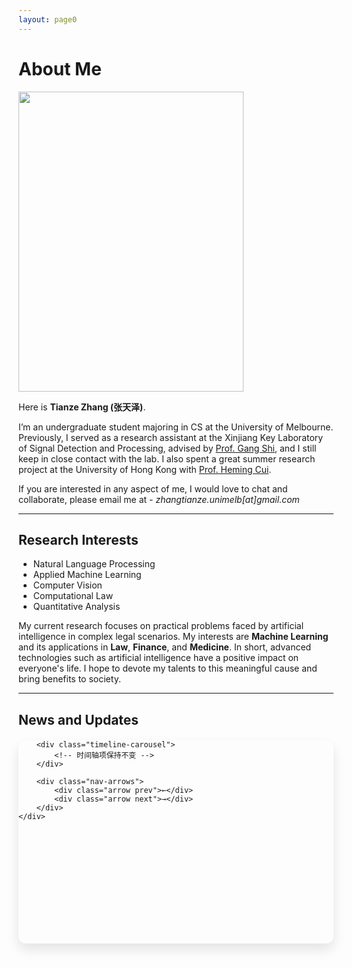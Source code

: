 ```yaml
---
layout: page0
---
```


# About Me

<img src="https://zhangtianze.com/MeJhiPli.png" class="floatpic" width="360" height="480">

Here is **Tianze Zhang (张天泽)**.

I’m an undergraduate student majoring in CS at the University of Melbourne. Previously, I served as a research assistant at the Xinjiang Key Laboratory of Signal Detection and Processing, advised by [Prof. Gang Shi](https://it.xju.edu.cn/info/1144/2113.htm), and I still keep in close contact with the lab. I also spent a great summer research project at the University of Hong Kong with [Prof. Heming Cui](https://www.cs.hku.hk/people/academic-staff/heming).

If you are interested in any aspect of me, I would love to chat and collaborate, please email me at - *zhangtianze.unimelb[at]gmail.com*

---

<!--## Academic Background

 - **July 2025 - Future:** The University of Melbourne (BSc, CS)
 - **Jan 2023 - June 2025:** Xinjiang Key Laboratory of Signal Detection and Processing(Research assistant)
 - **Sep 2022 - June 2024:** Xinjiang University (BSc, CS)(Transfer to UniMelb)
 - **July 2023 - Aug 2023:** The University of Hongkong(Summer research)

---
-->

<!--## Academic Milestones-->

<!-- Mar 2024：Very honored to receive the **Offer of Bachelor of Science** from **The University of Melbourne**. -->
<!-- July 2023：Very excited to join a **Summer reasearch** project at **The University of Hong Kong**.-->
<!-- Jan 2023：Very honored to join the **Xinjiang Key Laboratory of Signal Detection and Processing**.-->

<!--## Recommendation

- Recommendation Letter from [Prof. Gang Shi](https://it.xju.edu.cn/info/1144/2113.htm) , Xinjiang University
- Recommendation Letter from [Prof. Heming Cui](https://www.cs.hku.hk/people/academic-staff/heming) , The University of Hongkong.

---
-->

## Research Interests

 - Natural Language Processing
 - Applied Machine Learning
 - Computer Vision
 - Computational Law
 - Quantitative Analysis

My current research focuses on practical problems faced by artificial intelligence in complex legal scenarios. My interests are **Machine Learning** and its applications in **Law**, **Finance**, and **Medicine**. In short, advanced technologies such as artificial intelligence have a positive impact on everyone's life. I hope to devote my talents to this meaningful cause and bring benefits to society.

---

## News and Updates

<style>
    .academic-carousel {
        --ac-primary: #2c3e50;
        --ac-secondary: #3498db;
        --ac-text-light: #ecf0f1;
        --ac-bg: #fff;
        font-family: inherit;
        max-width: 750px;
        margin: 20px auto;
    }

    .academic-carousel * {
        margin: 0;
        padding: 0;
        box-sizing: border-box;
    }

    .academic-carousel .carousel-container {
        position: relative;
        height: 325px;
        border-radius: 12px;
        overflow: hidden;
        box-shadow: 0 10px 20px rgba(0,0,0,0.1);
    }

    .academic-carousel .content-carousel {
        display: flex;
        position: absolute;
        width: 73%;
        height: 100%;
        left: 0;
        transition: transform 0.6s cubic-bezier(0.4, 0, 0.2, 1);
    }

    .academic-carousel .content-item {
        flex: 0 0 100%;
        min-width: 100%;
        padding: 40px;
        background: var(--ac-bg);
        display: flex;
        flex-direction: column;
        justify-content: center;
        opacity: 0;
        transform: scale(0.9);
        transition: all 0.6s ease;
    }

    .academic-carousel .content-item.active {
        opacity: 1;
        transform: scale(1);
    }

    .academic-carousel .content-item h2 {
        color: var(--ac-primary);
        margin-bottom: 15px;
        font-size: 1.8em;
    }

    .academic-carousel .content-item p {
        color: #666;
        line-height: 1.6;
    }

    .academic-carousel .timeline-carousel {
        position: absolute;
        width: 27%;
        height: 100%;
        right: 0;
        background: var(--ac-primary);
        padding: 40px;
        display: flex;
        flex-direction: column;
        justify-content: center;
    }

    .academic-carousel .timeline-item {
        position: relative;
        padding-left: 30px;
        margin: 25px 0;
        opacity: 0.3;
        transition: all 0.4s ease;
        cursor: pointer;
    }

    .academic-carousel .timeline-item::before {
        content: '';
        position: absolute;
        left: 0;
        top: 5px;
        width: 12px;
        height: 12px;
        background: var(--ac-secondary);
        border-radius: 50%;
        border: 2px solid var(--ac-bg);
    }

    .academic-carousel .timeline-item.active {
        opacity: 1;
        transform: translateX(10px);
    }

    .academic-carousel .timeline-date {
        color: var(--ac-text-light);
        font-weight: bold;
        margin-bottom: 5px;
    }

    .academic-carousel .timeline-desc {
        color: rgba(255,255,255,0.7);
        font-size: 0.9em;
    }

    .academic-carousel .nav-arrows {
        position: absolute;
        top: 50%;
        transform: translateY(-50%);
        width: 100%;
        display: flex;
        justify-content: space-between;
        padding: 0 20px;
        z-index: 2;
        opacity: 0;
        visibility: hidden;
        transition: opacity 0.3s ease;
    }

    .academic-carousel:hover .nav-arrows {
        opacity: 1;
        visibility: visible;
    }

    .academic-carousel .arrow {
        cursor: pointer;
        width: 40px;
        height: 40px;
        background: rgba(255,255,255,0.9);
        border-radius: 50%;
        display: flex;
        align-items: center;
        justify-content: center;
        box-shadow: 0 2px 5px rgba(0,0,0,0.2);
        transition: transform 0.3s ease;
    }

    .academic-carousel .arrow:hover {
        transform: scale(1.1);
    }

    @media (max-width: 768px) {
        .academic-carousel {
            max-width: 95%;
        }

        .academic-carousel .carousel-container {
            height: 500px;
        }

        .academic-carousel .content-carousel,
        .academic-carousel .timeline-carousel {
            width: 100%;
            height: 70%;
        }

        .academic-carousel .timeline-carousel {
            top: 70%;
            height: 30%;
            flex-direction: row;
            padding: 15px;
            overflow-x: auto;
            scroll-behavior: smooth;
            scroll-snap-type: x mandatory;
        }

        .academic-carousel .timeline-item {
            margin: 0 15px;
            padding-left: 20px;
            min-width: 120px;
            scroll-snap-align: center;
        }
    }
</style>

<div class="academic-carousel">
    <div class="carousel-container">
        <div class="content-carousel">
            <!-- 内容项保持不变 -->
        </div>

        <div class="timeline-carousel">
            <!-- 时间轴项保持不变 -->
        </div>

        <div class="nav-arrows">
            <div class="arrow prev">←</div>
            <div class="arrow next">→</div>
        </div>
    </div>
</div>

<script>
    (function() {
        const container = document.querySelector('.academic-carousel');
        if (!container) return;

        const config = {
            interval: 5000,
            keyboard: true,
            hoverPause: true
        };

        let currentIndex = 0;
        let autoPlayTimer;
        let isTransitioning = false;
        const mobileMedia = window.matchMedia("(max-width: 768px)");

        const items = container.querySelectorAll('.content-item');
        const timelineItems = container.querySelectorAll('.timeline-item');
        const prevBtn = container.querySelector('.prev');
        const nextBtn = container.querySelector('.next');
        const carousel = container.querySelector('.carousel-container');
        const contentCarousel = container.querySelector('.content-carousel');
        const timelineCarousel = container.querySelector('.timeline-carousel');

        function scrollToTimeline(index) {
            if (!mobileMedia.matches) return;
            
            const activeItem = timelineItems[index];
            const containerWidth = timelineCarousel.offsetWidth;
            const itemWidth = activeItem.offsetWidth;
            const scrollLeft = activeItem.offsetLeft - (containerWidth - itemWidth) / 2;
            
            const maxScroll = timelineCarousel.scrollWidth - containerWidth;
            const finalScroll = Math.max(0, Math.min(scrollLeft, maxScroll));
            
            timelineCarousel.scrollTo({
                left: finalScroll,
                behavior: 'smooth'
            });
        }

        function updateActive() {
            items.forEach((item, i) => item.classList.toggle('active', i === currentIndex));
            timelineItems.forEach((item, i) => item.classList.toggle('active', i === currentIndex));
            
            requestAnimationFrame(() => {
                scrollToTimeline(currentIndex);
            });
        }

        function slide(direction) {
            if (isTransitioning) return;
            isTransitioning = true;
            
            const newIndex = (currentIndex + direction + items.length) % items.length;
            contentCarousel.style.transform = `translateX(-${newIndex * 100}%)`;
            currentIndex = newIndex;
            
            setTimeout(() => {
                updateActive();
                isTransitioning = false;
            }, 600);
            
            resetAutoPlay();
        }

        function startAutoPlay() {
            if (!autoPlayTimer) {
                autoPlayTimer = setInterval(() => slide(1), config.interval);
            }
        }

        function resetAutoPlay() {
            clearInterval(autoPlayTimer);
            autoPlayTimer = null;
            startAutoPlay();
        }

        function initEvents() {
            prevBtn.addEventListener('click', () => slide(-1));
            nextBtn.addEventListener('click', () => slide(1));

            timelineItems.forEach((item, index) => {
                item.addEventListener('click', () => {
                    if (index === currentIndex || isTransitioning) return;
                    isTransitioning = true;
                    
                    contentCarousel.style.transform = `translateX(-${index * 100}%)`;
                    currentIndex = index;
                    
                    setTimeout(() => {
                        updateActive();
                        isTransitioning = false;
                    }, 600);
                    
                    resetAutoPlay();
                });
            });

            if (config.keyboard) {
                document.addEventListener('keydown', (e) => {
                    if (e.key === 'ArrowLeft') slide(-1);
                    if (e.key === 'ArrowRight') slide(1);
                });
            }

            if (config.hoverPause) {
                carousel.addEventListener('mouseenter', () => clearInterval(autoPlayTimer));
                carousel.addEventListener('mouseleave', startAutoPlay);
            }

            let touchStartX = 0;
            carousel.addEventListener('touchstart', e => {
                touchStartX = e.touches[0].clientX;
            }, { passive: true });
            
            carousel.addEventListener('touchend', e => {
                const touchEndX = e.changedTouches[0].clientX;
                const diff = touchStartX - touchEndX;
                
                if (Math.abs(diff) > 50) {
                    slide(diff > 0 ? 1 : -1);
                }
            }, { passive: true });
        }

        function init() {
            updateActive();
            initEvents();
            startAutoPlay();
            
            // 处理窗口大小变化
            let resizeTimer;
            window.addEventListener('resize', () => {
                clearTimeout(resizeTimer);
                resizeTimer = setTimeout(() => {
                    scrollToTimeline(currentIndex);
                }, 200);
            });
        }

        init();
    })();
</script>
